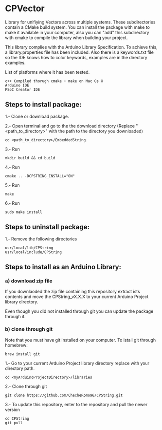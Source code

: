 # CPVector
 
Library for unifiying Vectors across multiple systems. These subdirectories contain a CMake build system. You can install the package with make to make it available in your computer, also you can "add" this subdirectory with cmake to compile the library when building your project. 

This library complies with the Arduino Library Specification. To achieve this, a library.properties file has been included. Also there is a keywords.txt file so the IDE knows how to color keywords, examples are in the directory examples.

List of platforms where it has been tested.

	c++ Compiled thorugh cmake + make on Mac Os X
	Arduino IDE
	PSoC Creator IDE

## Steps to install package:

1.- Clone or download package.

2.- Open terminal and go to the the download directory (Replace "<path_to_directory>" with the path to the directory you downloaded) 

    cd <path_to_directory>/EmbeddedString

3.- Run 

	mkdir build && cd build

4.- Run 
	
	cmake .. -DCPSTRING_INSTALL="ON"

5.- Run 
	
	make

6.- Run 
	
	sudo make install

## Steps to uninstall package:

1.- Remove the following directories

	usr/local/lib/CPString
	usr/local/include/CPString

## Steps to install as an Arduino Library:

### a) download zip file

If you downlaoded the zip file containing this repository extract ists contents and move the CPString_vX.X.X to your current Arduino Project library directory.

Even though you did not installed through git you can update the package through it.

### b) clone through git

Note that you must have git installed on your computer. To istall git through homebrew:

	brew install git

1.- Go to your current Arduino Project library directory replace <myArduinoProjectDirectory> with your directory path.

	cd <myArduinoProjectDirectory>/libraries

2.- Clone through git

	git clone https://github.com/ChecheRomo96/CPString.git

3.- To update this repository, enter to the repository and pull the newer version

	cd CPString
	git pull